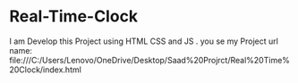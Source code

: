 # Real-Time-Clock
I am Develop this Project using HTML CSS and JS . you se my Project url name: file:///C:/Users/Lenovo/OneDrive/Desktop/Saad%20Projrct/Real%20Time%20Clock/index.html
